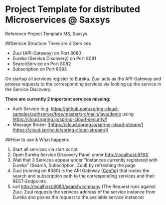 # Project Template for distributed Microservices @ Saxsys
Reference Project Template MS, Saxsys


##Service Structure
There are 4 Services

* Zuul (API-Gateway) on Port 8080
* Eureka (Service Discovery) on Port 8081
* SearchService on Port 8082 
* Subscription on Port 8083

On startup all services register to Eureka. Zuul acts as the API-Gateway and proxies requests to the corresponding services via looking up the service in the Service Discovery.

**There are currently 2 important services missing:**

* Auth Service (e.g. https://github.com/spring-cloud-samples/authserver/tree/master/src/main/java/demo using https://cloud.spring.io/spring-cloud-security/)
* Message Broker ([https://cloud.spring.io/spring-cloud-stream/](https://cloud.spring.io/spring-cloud-stream/))

##How to use & What happens
1. Start all services via start script 
2. Open Eureka Service Discovery Panel under [http://localhost:8761/
](http://localhost:8761/)
3. Wait that 3 Services appear under "Instances currently registered with Eureka" (Search, Subscription, Zuul) by refreshing the page
4. Zuul (running on 8080) is the API Gateway ([Config](https://github.com/sialcasa/demo-boot/blob/master/proxy/src/main/resources/application.properties)) that routes the search and subscription path to the corresponding services and their REST-Endpoints
5. call [http://localhost:8080/search/company](http://localhost:8080/search/company) (The Request runs against Zuul, Zuul requests the services address of the service instance from Eureka and poxies the request to the available service instance)